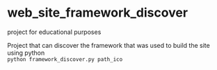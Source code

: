 # web_site_framework_discover

project for educational purposes  
  
Project that can discover the framework that was used to build the site using python  
```python framework_discover.py path_ico```

